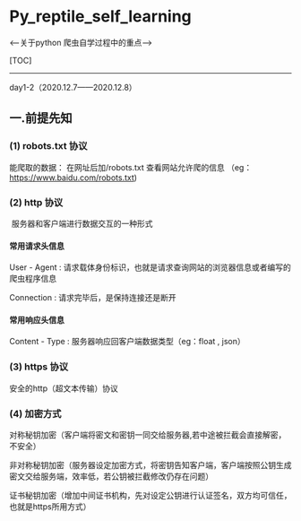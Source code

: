 # Py_reptile_self_learning

<--关于python 爬虫自学过程中的重点-->

[TOC]



------

day1-2（2020.12.7——2020.12.8）

## 一.前提先知

### (1) robots.txt 协议

能爬取的数据：  在网址后加/robots.txt 查看网站允许爬的信息  （eg：https://www.baidu.com/robots.txt)

### (2) http 协议

​		服务器和客户端进行数据交互的一种形式

#### 常用请求头信息

User - Agent : 请求载体身份标识，也就是请求查询网站的浏览器信息或者编写的爬虫程序信息

Connection : 请求完毕后，是保持连接还是断开	

#### 常用响应头信息

Content - Type : 服务器响应回客户端数据类型（eg：float , json）

### (3) https 协议

安全的http（超文本传输）协议

### (4) 加密方式

对称秘钥加密（客户端将密文和密钥一同交给服务器,若中途被拦截会直接解密，不安全）

非对称秘钥加密（服务器设定加密方式，将密钥告知客户端，客户端按照公钥生成密文交给服务端，效率低，若公钥被拦截修改仍存在问题）

证书秘钥加密（增加中间证书机构，先对设定公钥进行认证签名，双方均可信任，也就是https所用方式）

